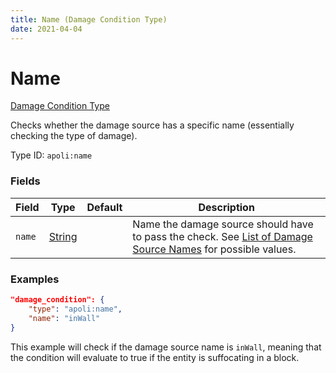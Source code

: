 ```yaml
---
title: Name (Damage Condition Type)
date: 2021-04-04
---
```


# Name

[Damage Condition Type](../damage_condition_types.md)

Checks whether the damage source has a specific name (essentially checking the type of damage).

Type ID: `apoli:name`

### Fields

Field  | Type | Default | Description
-------|------|---------|------------
`name` | [String](../data_types/string.md) | | Name the damage source should have to pass the check. See [List of Damage Source Names](../../misc/extras/damage_source_names.md) for possible values.

### Examples

```json
"damage_condition": {
    "type": "apoli:name",
    "name": "inWall"
}
```

This example will check if the damage source name is `inWall`, meaning that the condition will evaluate to true if the entity is suffocating in a block.
